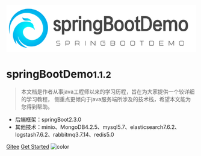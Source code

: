 ![logo](images/logo.png)
# springBootDemo<small>1.1.2</small>

> 本文档是作者从事java工程师以来的学习历程，旨在为大家提供一个较详细的学习教程，
侧重点更倾向于java服务端所涉及的技术栈，希望本文能为您得到帮助。


* 后端框架：springBoot2.3.0
* 其他技术：minio、MongoDB4.2.5、mysql5.7、elasticsearch7.6.2、logstash7.6.2、rabbitmq3.7.14、redis5.0

[Gitee](https://gitee.com/tanglchen/springBootDemo)
[Get Started](README.md)
![color](#2f4253)
